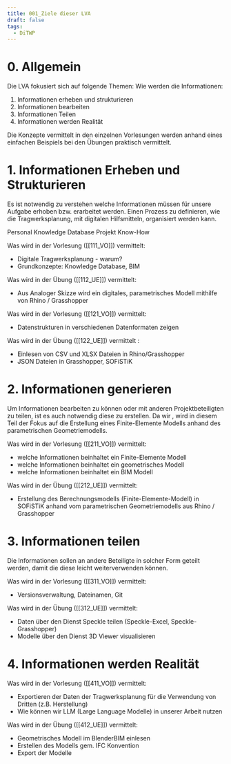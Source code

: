 ```yaml
---
title: 001_Ziele dieser LVA
draft: false
tags:
  - DiTWP
---
```

# 0. Allgemein 

Die LVA fokusiert sich auf folgende Themen:
Wie werden die Informationen:
1. Informationen erheben und strukturieren 
2. Informationen bearbeiten
3. Informationen Teilen
4. Informationen werden Realität

Die Konzepte vermittelt in den einzelnen Vorlesungen werden anhand eines einfachen Beispiels bei den Übungen praktisch vermittelt.

# 1. Informationen Erheben und Strukturieren

Es ist notwendig zu verstehen welche Informationen müssen für unsere Aufgabe erhoben bzw. erarbeitet werden.
Einen Prozess zu definieren, wie die Tragwerksplanung, mit digitalen Hilfsmitteln, organisiert werden kann.

Personal Knowledge Database
Projekt Know-How

Was wird in der Vorlesung ([[111_VO]]) vermittelt:
- Digitale Tragwerksplanung - warum?
- Grundkonzepte: Knowledge Database, BIM

Was wird in der Übung ([[112_UE]]) vermittelt:
- Aus Analoger Skizze wird ein digitales, parametrisches Modell mithilfe von Rhino / Grasshopper

Was wird in der Vorlesung ([[121_VO]]) vermittelt:
- Datenstrukturen in verschiedenen Datenformaten zeigen

Was wird in der Übung ([[122_UE]]) vermittelt :
- Einlesen von CSV und XLSX Dateien in Rhino/Grasshopper
- JSON Dateien in Grasshopper, SOFiSTiK

# 2. Informationen generieren

Um Informationen bearbeiten zu können oder mit anderen Projektbeteiligten zu teilen, ist es auch notwendig diese zu erstellen. Da wir , wird in diesem Teil der Fokus auf die Erstellung eines Finite-Elemente Modells anhand des parametrischen Geometriemodells.

Was wird in der Vorlesung ([[211_VO]]) vermittelt:
- welche Informationen beinhaltet ein Finite-Elemente Modell
- welche Informationen beinhaltet ein geometrisches Modell
- welche Informationen beinhaltet ein BIM Modell

Was wird in der Übung ([[212_UE]]) vermittelt:
- Erstellung des Berechnungsmodells (Finite-Elemente-Modell) in SOFiSTiK anhand vom parametrischen Geometriemodells aus Rhino / Grasshopper

# 3. Informationen teilen

Die Informationen sollen an andere Beteiligte in solcher Form geteilt werden, damit die diese leicht weiterverwenden können.

Was wird in der Vorlesung ([[311_VO]]) vermittelt:
- Versionsverwaltung, Dateinamen, Git

Was wird in der Übung ([[312_UE]]) vermittelt:
- Daten über den Dienst Speckle teilen (Speckle-Excel, Speckle-Grasshopper)
- Modelle über den Dienst 3D Viewer visualisieren 

# 4. Informationen werden Realität


Was wird in der Vorlesung ([[411_VO]]) vermittelt:
- Exportieren der Daten der Tragwerksplanung für die Verwendung von Dritten (z.B. Herstellung)
- Wie können wir LLM (Large Language Modelle) in unserer Arbeit nutzen

Was wird in der Übung ([[412_UE]]) vermittelt:
- Geometrisches Modell im BlenderBIM einlesen
- Erstellen des Modells gem. IFC Konvention
- Export der Modelle


